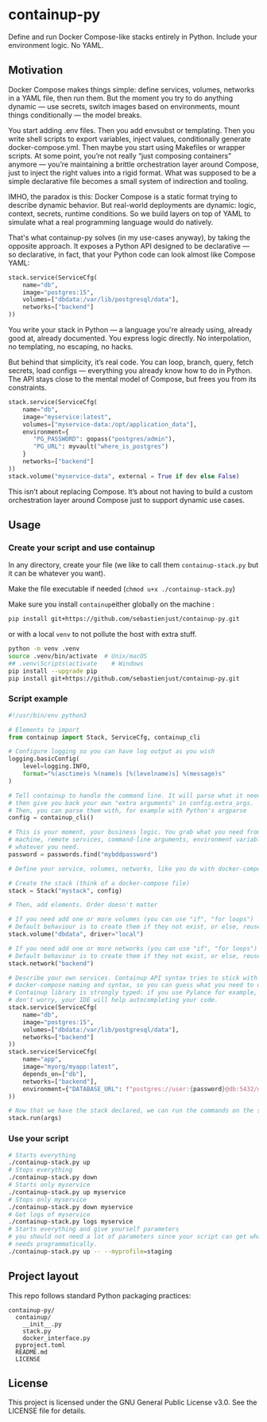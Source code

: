 # containup-py

Define and run Docker Compose-like stacks entirely in Python. Include your environment logic. No YAML.

## Motivation

Docker Compose makes things simple: define services, volumes, networks in a YAML file, then run them. 
But the moment you try to do anything dynamic — use secrets, switch images based on environments, 
mount things conditionally — the model breaks.

You start adding .env files. Then you add envsubst or templating. Then you write shell scripts 
to export variables, inject values, conditionally generate docker-compose.yml. 
Then maybe you start using Makefiles or wrapper scripts. At some point, you’re not really “just 
composing containers” anymore — you’re maintaining a brittle orchestration layer around Compose,
just to inject the right values into a rigid format. What was supposed to be a simple declarative 
file becomes a small system of indirection and tooling.

IMHO, the paradox is this: Docker Compose is a static format trying to describe dynamic behavior. 
But real-world deployments are dynamic: logic, context, secrets, runtime conditions. 
So we build layers on top of YAML to simulate what a real programming language would do natively.

That's what containup-py solves (in my use-cases anyway), by taking the opposite approach. 
It exposes a Python API designed to be declarative — so declarative, in fact, that your Python code 
can look almost like Compose YAML:

```python
stack.service(ServiceCfg(
    name="db",
    image="postgres:15",
    volumes=["dbdata:/var/lib/postgresql/data"],
    networks=["backend"]
))
```

You write your stack in Python — a language you're already using, already good at, already documented. 
You express logic directly. No interpolation, no templating, no escaping, no hacks. 

But behind that simplicity, it’s real code. You can loop, branch, query, fetch secrets, 
load configs — everything you already know how to do in Python. 
The API stays close to the mental model of Compose, but frees you from its constraints.

```python
stack.service(ServiceCfg(
    name="db",
    image="myservice:latest",
    volumes=["myservice-data:/opt/application_data"],
    environment={
       "PG_PASSWORD": gopass("postgres/admin"),
       "PG_URL": myvault("where_is_postgres")
    }
    networks=["backend"]
))
stack.volume("myservice-data", external = True if dev else False)
```

This isn’t about replacing Compose. It’s about not having to build a custom orchestration layer around Compose just to support dynamic use cases.

## Usage

### Create your script and use containup

In any directory, create your file (we like to call them `containup-stack.py`
but it can be whatever you want).

Make the file executable if needed (`chmod u+x ./containup-stack.py`)

Make sure you install `containup`either globally on the machine : 

```bash
pip install git+https://github.com/sebastienjust/containup-py.git
```
or with a local `venv` to not pollute the host with extra stuff. 

```bash
python -m venv .venv
source .venv/bin/activate  # Unix/macOS
## .venv\Scripts\activate    # Windows
pip install --upgrade pip
pip install git+https://github.com/sebastienjust/containup-py.git
```

### Script example

```python
#!/usr/bin/env python3

# Elements to import
from containup import Stack, ServiceCfg, containup_cli

# Configure logging so you can have log output as you wish
logging.basicConfig(
    level=logging.INFO,
    format="%(asctime)s %(name)s [%(levelname)s] %(message)s"
)

# Tell containup to handle the command line. It will parse what it needs
# then give you back your own "extra arguments" in config.extra_args. 
# Then, you can parse them with, for example with Python's argparse
config = containup_cli()

# This is your moment, your business logic. You grab what you need from your 
# machine, remote services, command-line arguments, environment variables, 
# whatever you need.
password = passwords.find("mybddpassword")

# Define your service, volumes, networks, like you do with docker-compose

# Create the stack (think of a docker-compose file)
stack = Stack("mystack", config)

# Then, add elements. Order doesn't matter

# If you need add one or more volumes (you can use "if", "for loops")
# Default behaviour is to create them if they not exist, or else, reuse them.
stack.volume("dbdata", driver="local")

# If you need add one or more networks (you can use "if", "for loops")
# Default behaviour is to create them if they not exist, or else, reuse them.
stack.network("backend")

# Describe your own services. Containup API syntax tries to stick with 
# docker-compose naming and syntax, so you can guess what you need to do. 
# Containup library is strongly typed: if you use Pylance for example, 
# don't worry, your IDE will help autocompleting your code.
stack.service(ServiceCfg(
    name="db",
    image="postgres:15",
    volumes=["dbdata:/var/lib/postgresql/data"],
    networks=["backend"]
))
stack.service(ServiceCfg(
    name="app",
    image="myorg/myapp:latest",
    depends_on=["db"],
    networks=["backend"],
    environment={"DATABASE_URL": f"postgres://user:{password}@db:5432/db"}
))

# Now that we have the stack declared, we can run the commands on the stack
stack.run(args)
```

### Use your script

```bash
# Starts everything
./containup-stack.py up
# Stops everything
./containup-stack.py down
# Starts only myservice
./containup-stack.py up myservice
# Stops only myservice
./containup-stack.py down myservice
# Get logs of myservice
./containup-stack.py logs myservice
# Starts everything and give yourself parameters
# you should not need a lot of parameters since your script can get what it
# needs programmatically. 
./containup-stack.py up -- --myprofile=staging
```

## Project layout
This repo follows standard Python packaging practices:

```
containup-py/
  containup/
    __init__.py
    stack.py
    docker_interface.py
  pyproject.toml
  README.md
  LICENSE
```

## License
This project is licensed under the GNU General Public License v3.0.
See the LICENSE file for details.
